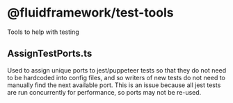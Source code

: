 # @fluidframework/test-tools

Tools to help with testing

## AssignTestPorts.ts

Used to assign unique ports to jest/puppeteer tests so that they do not need to be hardcoded into config files, and so writers of new tests do not need to manually find the next available port. This is an issue because all jest tests are run concurrently for performance, so ports may not be re-used.
